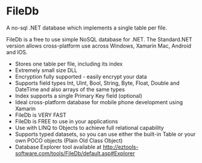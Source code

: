 # FileDb
A no-sql .NET database which implements a single table per file.

FileDb is a free to use simple NoSQL database for .NET.  The Standard.NET version allows cross-platform use across Windows, Xamarin Mac, Android and IOS.

- Stores one table per file, including its index
- Extremely small size DLL
- Encryption fully supported - easily encrypt your data
- Supports field types Int, UInt, Bool, String, Byte, Float, Double and DateTime and also arrays of the same types
- Index supports a single Primary Key field (optional)
- Ideal cross-platform database for mobile phone development using Xamarin
- FileDb is VERY FAST
- FileDb is FREE to use in your applications
- Use with LINQ to Objects to achieve full relational capability
- Supports typed datasets, so you can use either the built-in Table or your own POCO objects (Plain Old Class Object)
- Database Explorer tool available at http://eztools-software.com/tools/FileDb/default.asp#Explorer

